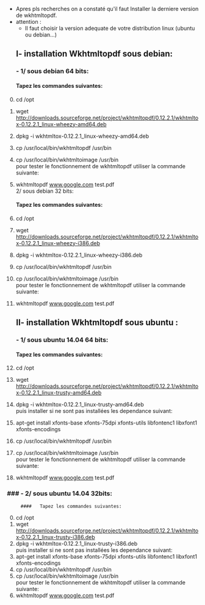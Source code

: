 - Apres pls recherches on a constaté qu'il faut Installer la derniere version de wkhtmltopdf.		 
- attention :	
	- Il faut choisir la version adequate de votre distribution linux (ubuntu ou debian...)	  
	## I- installation Wkhtmltopdf sous debian:   
	 ### - 1/ sous debian 64 bits:    
	#### Tapez les commandes suivantes:  
0)  cd /opt  	
1)	wget http://downloads.sourceforge.net/project/wkhtmltopdf/0.12.2.1/wkhtmltox-0.12.2.1_linux-wheezy-amd64.deb  
2)  dpkg -i wkhtmltox-0.12.2.1_linux-wheezy-amd64.deb 
3) 	cp /usr/local/bin/wkhtmltopdf /usr/bin  
4)	cp /usr/local/bin/wkhtmltoimage /usr/bin   
 pour tester le fonctionnement de wkhtmltopdf utiliser la commande suivante:     
5) wkhtmltopdf www.google.com test.pdf  
	  2/ sous debian 32 bits:    
	 ####	Tapez les commandes suivantes:  
0)  cd /opt  	 
1) wget http://downloads.sourceforge.net/project/wkhtmltopdf/0.12.2.1/wkhtmltox-0.12.2.1_linux-wheezy-i386.deb    
2)  dpkg -i wkhtmltox-0.12.2.1_linux-wheezy-i386.deb    
3) 	cp /usr/local/bin/wkhtmltopdf /usr/bin    
4)	cp /usr/local/bin/wkhtmltoimage /usr/bin     
 pour tester le fonctionnement de wkhtmltopdf utiliser la commande suivante:       
5) wkhtmltopdf www.google.com test.pdf     
	
	## II- installation Wkhtmltopdf sous ubuntu :     
	### - 1/ sous ubuntu 14.04 64 bits:    
	 ####	Tapez les commandes suivantes:   
0)  cd /opt  	 
1)  wget http://downloads.sourceforge.net/project/wkhtmltopdf/0.12.2.1/wkhtmltox-0.12.2.1_linux-trusty-amd64.deb  
2)  dpkg -i wkhtmltox-0.12.2.1_linux-trusty-amd64.deb  
puis installer si ne sont pas installées les dependance suivant:		
3) apt-get install xfonts-base xfonts-75dpi xfonts-utils libfontenc1 libxfont1 xfonts-encodings
4) 	cp /usr/local/bin/wkhtmltopdf /usr/bin    
5)	cp /usr/local/bin/wkhtmltoimage /usr/bin     
 pour tester le fonctionnement de wkhtmltopdf utiliser la commande suivante:       
6) wkhtmltopdf www.google.com test.pdf     
###		### - 2/ sous ubuntu 14.04 32bits:     
		 ####	Tapez les commandes suivantes:  
0)  cd /opt  		 
1) wget http://downloads.sourceforge.net/project/wkhtmltopdf/0.12.2.1/wkhtmltox-0.12.2.1_linux-trusty-i386.deb     
2) dpkg -i wkhtmltox-0.12.2.1_linux-trusty-i386.deb  
puis installer si ne sont pas installées les dependance suivant:		
3) apt-get install xfonts-base xfonts-75dpi xfonts-utils libfontenc1 libxfont1 xfonts-encodings    
4) 	cp /usr/local/bin/wkhtmltopdf /usr/bin    
5)	cp /usr/local/bin/wkhtmltoimage /usr/bin     
 pour tester le fonctionnement de wkhtmltopdf utiliser la commande suivante:       
6) wkhtmltopdf www.google.com test.pdf        
